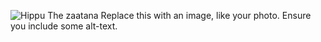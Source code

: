 ![Hippu The zaatana](https://user-images.githubusercontent.com/73695039/130568731-20b9c8b8-03d4-4cd2-92c0-5fb4d1c2fe24.JPG)
Replace this with an image, like your photo. Ensure you include some alt-text.
